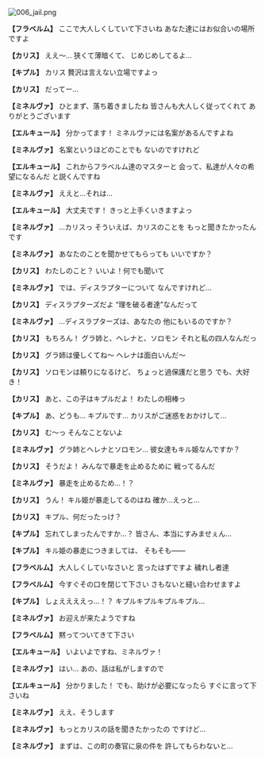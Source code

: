 
![006_jail.png](../images/backgrounds/006_jail.png)

**【フラベルム】**
ここで大人しくしていて下さいね
あなた達にはお似合いの場所ですよ

**【カリス】**
ええ～…
狭くて薄暗くて、
じめじめしてるよ…

**【キプル】**
カリス
贅沢は言えない立場ですよっ

**【カリス】**
だってー…

**【ミネルヴァ】**
ひとまず、落ち着きましたね
皆さんも大人しく従ってくれて
ありがとうございます

**【エルキュール】**
分かってます！
ミネルヴァには名案があるんですよね

**【ミネルヴァ】**
名案というほどのことでも
ないのですけれど

**【エルキュール】**
これからフラベルム達のマスターと
会って、私達が人々の希望になるんだ
と説くんですね

**【ミネルヴァ】**
ええと…それは…

**【エルキュール】**
大丈夫です！
きっと上手くいきますよっ

**【ミネルヴァ】**
…カリスっ
そういえば、カリスのことを
もっと聞きたかったんです

**【ミネルヴァ】**
あなたのことを聞かせてもらっても
いいですか？

**【カリス】**
わたしのこと？
いいよ！何でも聞いて

**【ミネルヴァ】**
では、ディスラプターについて
なんですけれど…

**【カリス】**
ディスラプターズだよ
“理を破る者達”なんだって

**【ミネルヴァ】**
…ディスラプターズは、あなたの
他にもいるのですか？

**【カリス】**
もちろん！
グラ姉と、ヘレナと、ソロモン
それと私の四人なんだっ

**【カリス】**
グラ姉は優しくてね～
ヘレナは面白いんだ～

**【カリス】**
ソロモンは頼りになるけど、
ちょっと過保護だと思う
でも、大好き！

**【カリス】**
あと、この子はキプルだよ！
わたしの相棒っ

**【キプル】**
あ、どうも…
キプルです…
カリスがご迷惑をおかけして…

**【カリス】**
む～っ
そんなことないよ

**【ミネルヴァ】**
グラ姉とヘレナとソロモン…
彼女達もキル姫なんですか？

**【カリス】**
そうだよ！
みんなで暴走を止めるために
戦ってるんだ

**【ミネルヴァ】**
暴走を止めるため…！？

**【カリス】**
うん！
キル姫が暴走してるのはね
確か…えっと…

**【カリス】**
キプル、何だったっけ？

**【キプル】**
忘れてしまったんですか…？
皆さん、本当にすみませぇん…

**【キプル】**
キル姫の暴走につきましては、
そもそも――

**【フラベルム】**
大人しくしていなさいと
言ったはずですよ
穢れし者達

**【フラベルム】**
今すぐその口を閉じて下さい
さもないと縫い合わせますよ

**【キプル】**
しょええええっ…！？
キプルキプルキプルキプル…

**【ミネルヴァ】**
お迎えが来たようですね

**【フラベルム】**
黙ってついてきて下さい

**【エルキュール】**
いよいよですね、ミネルヴァ！

**【ミネルヴァ】**
はい…
あの、話は私がしますので

**【エルキュール】**
分かりました！
でも、助けが必要になったら
すぐに言って下さいね

**【ミネルヴァ】**
ええ、そうします

**【ミネルヴァ】**
もっとカリスの話を聞きたかったの
ですけど…

**【ミネルヴァ】**
まずは、この町の奏官に泉の件を
許してもらわないと…